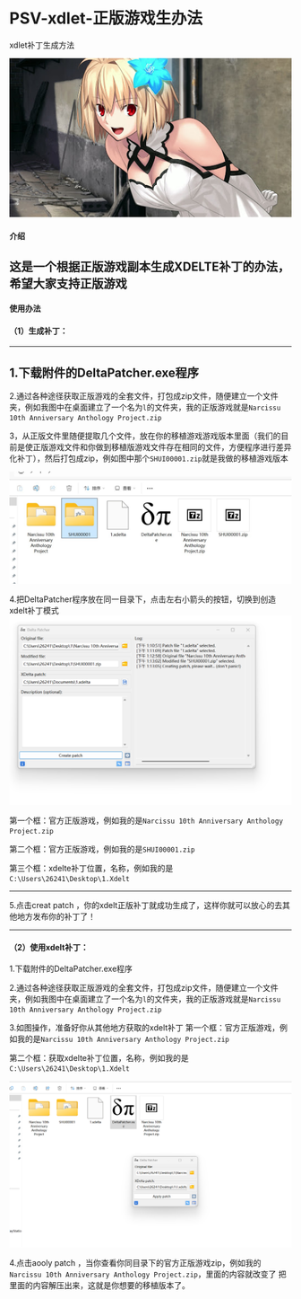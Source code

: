 # PSV-xdlet-正版游戏生办法
xdlet补丁生成方法

![图片描述](https://github.com/ATSPwang618/xdlet-game/blob/main/unnamed.jpg?raw=true)

#### 介绍
这是一个根据正版游戏副本生成XDELTE补丁的办法，希望大家支持正版游戏
----------------------------------------
#### 使用办法

#### （1）生成补丁：
-------
1.下载附件的DeltaPatcher.exe程序
-----------
2.通过各种途径获取正版游戏的全套文件，打包成zip文件，随便建立一个文件夹，例如我图中在桌面建立了一个名为`l`的文件夹，我的正版游戏就是`Narcissu 10th Anniversary Anthology Project.zip`


3，从正版文件里随便提取几个文件，放在你的移植游戏游戏版本里面（我们的目前是使正版游戏文件和你做到移植版游戏文件存在相同的文件，方便程序进行差异化补丁），然后打包成zip，例如图中那个`SHUI00001.zip`就是我做的移植游戏版本

![图片描述](https://github.com/ATSPwang618/xdlet-game/blob/main/3.jpg)


4.把DeltaPatcher程序放在同一目录下，点击左右小箭头的按钮，切换到创造xdelt补丁模式
![图片描述](https://github.com/ATSPwang618/xdlet-game/blob/main/1.png)

第一个框：官方正版游戏，例如我的是`Narcissu 10th Anniversary Anthology Project.zip`

第二个框：官方正版游戏，例如我的是`SHUI00001.zip`

第三个框：xdelte补丁位置，名称，例如我的是`C:\Users\26241\Desktop\1.Xdelt`

-----------
5.点击creat patch ，你的xdelt正版补丁就成功生成了，这样你就可以放心的去其他地方发布你的补丁了！

-------------------------------

#### （2）使用xdelt补丁：

1.下载附件的DeltaPatcher.exe程序

2.通过各种途径获取正版游戏的全套文件，打包成zip文件，随便建立一个文件夹，例如我图中在桌面建立了一个名为`l`的文件夹，我的正版游戏就是`Narcissu 10th Anniversary Anthology Project.zip`

3.如图操作，准备好你从其他地方获取的xdelt补丁
第一个框：官方正版游戏，例如我的是`Narcissu 10th Anniversary Anthology Project.zip`

第二个框：获取xdelte补丁位置，名称，例如我的是`C:\Users\26241\Desktop\1.Xdelt`

![图片描述](https://github.com/ATSPwang618/xdlet-game/blob/main/2.png)

4.点击aooly patch ，当你查看你同目录下的官方正版游戏zip，例如我的`Narcissu 10th Anniversary Anthology Project.zip`，里面的内容就改变了
把里面的内容解压出来，这就是你想要的移植版本了。





